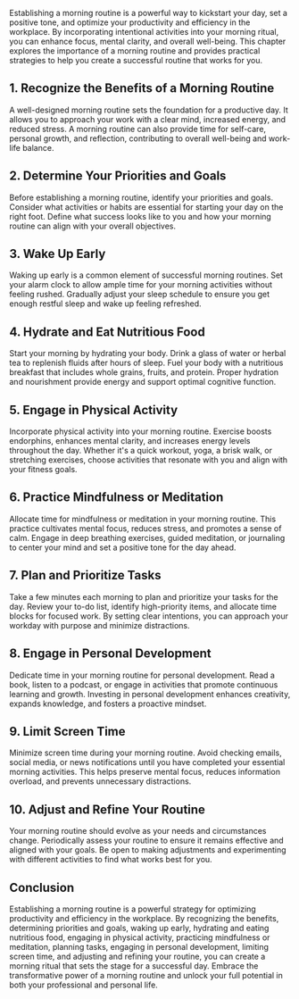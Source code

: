 
Establishing a morning routine is a powerful way to kickstart your day, set a positive tone, and optimize your productivity and efficiency in the workplace. By incorporating intentional activities into your morning ritual, you can enhance focus, mental clarity, and overall well-being. This chapter explores the importance of a morning routine and provides practical strategies to help you create a successful routine that works for you.

## 1\. Recognize the Benefits of a Morning Routine

A well-designed morning routine sets the foundation for a productive day. It allows you to approach your work with a clear mind, increased energy, and reduced stress. A morning routine can also provide time for self-care, personal growth, and reflection, contributing to overall well-being and work-life balance.

## 2\. Determine Your Priorities and Goals

Before establishing a morning routine, identify your priorities and goals. Consider what activities or habits are essential for starting your day on the right foot. Define what success looks like to you and how your morning routine can align with your overall objectives.

## 3\. Wake Up Early

Waking up early is a common element of successful morning routines. Set your alarm clock to allow ample time for your morning activities without feeling rushed. Gradually adjust your sleep schedule to ensure you get enough restful sleep and wake up feeling refreshed.

## 4\. Hydrate and Eat Nutritious Food

Start your morning by hydrating your body. Drink a glass of water or herbal tea to replenish fluids after hours of sleep. Fuel your body with a nutritious breakfast that includes whole grains, fruits, and protein. Proper hydration and nourishment provide energy and support optimal cognitive function.

## 5\. Engage in Physical Activity

Incorporate physical activity into your morning routine. Exercise boosts endorphins, enhances mental clarity, and increases energy levels throughout the day. Whether it's a quick workout, yoga, a brisk walk, or stretching exercises, choose activities that resonate with you and align with your fitness goals.

## 6\. Practice Mindfulness or Meditation

Allocate time for mindfulness or meditation in your morning routine. This practice cultivates mental focus, reduces stress, and promotes a sense of calm. Engage in deep breathing exercises, guided meditation, or journaling to center your mind and set a positive tone for the day ahead.

## 7\. Plan and Prioritize Tasks

Take a few minutes each morning to plan and prioritize your tasks for the day. Review your to-do list, identify high-priority items, and allocate time blocks for focused work. By setting clear intentions, you can approach your workday with purpose and minimize distractions.

## 8\. Engage in Personal Development

Dedicate time in your morning routine for personal development. Read a book, listen to a podcast, or engage in activities that promote continuous learning and growth. Investing in personal development enhances creativity, expands knowledge, and fosters a proactive mindset.

## 9\. Limit Screen Time

Minimize screen time during your morning routine. Avoid checking emails, social media, or news notifications until you have completed your essential morning activities. This helps preserve mental focus, reduces information overload, and prevents unnecessary distractions.

## 10\. Adjust and Refine Your Routine

Your morning routine should evolve as your needs and circumstances change. Periodically assess your routine to ensure it remains effective and aligned with your goals. Be open to making adjustments and experimenting with different activities to find what works best for you.

## Conclusion

Establishing a morning routine is a powerful strategy for optimizing productivity and efficiency in the workplace. By recognizing the benefits, determining priorities and goals, waking up early, hydrating and eating nutritious food, engaging in physical activity, practicing mindfulness or meditation, planning tasks, engaging in personal development, limiting screen time, and adjusting and refining your routine, you can create a morning ritual that sets the stage for a successful day. Embrace the transformative power of a morning routine and unlock your full potential in both your professional and personal life.
